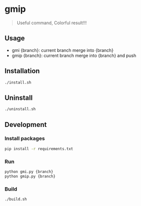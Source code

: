 # gmip

> Useful command, Colorful result!!!

## Usage
- gmi {branch}: current branch merge into {branch}
- gmip {branch}: current branch merge into {branch} and push

## Installation

```bash
./install.sh
```

## Uninstall

```bash
./uninstall.sh
```

## Development

### Install packages
```bash
pip install -r requirements.txt
```

### Run
```bash
python gmi.py {branch}
python gmip.py {branch}
```

### Build
```bash
./build.sh
```
